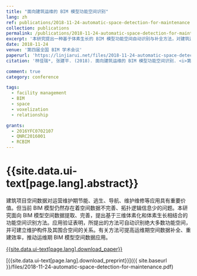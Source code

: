 ```yaml
---
title: "面向建筑运维的 BIM 模型功能空间识别"
lang: zh
ref: publications/2018-11-24-automatic-space-detection-for-maintenance
collection: publications
permalink: /publications/2018-11-24-automatic-space-detection-for-maintenance
excerpt: '本研究提出一种基于体素生长的 BIM 模型功能空间自动识别与补全方法，对建筑运维具有重要价值'
date: 2018-11-24
venue: '第四届全国 BIM 学术会议'
paperurl: 'https://linjiarui.net/files/2018-11-24-automatic-space-detection-for-maintenance.pdf'
citation: '林佳瑞*, 张建平. (2018). 面向建筑运维的 BIM 模型功能空间识别. <i>第四届全国 BIM 学术会议论文集</i>, 289-293. 中国建筑工业出版社. 中国, 合肥.'

comment: true
category: conference

tags: 
  - facility management
  - BIM
  - space
  - voxelization
  - relationship

grants:
  - 2016YFC0702107
  - QNRC2016001
  - RCBIM
---
```



{{site.data.ui-text[page.lang].abstract}}
====

建筑项目空间数据对运营维护期节能、逃生、导航、维护维修等应用具有重要价值。但当前 BIM 模型仍然存在着空间数据不完善、拓扑逻辑信息少的问题。本研究面向 BIM 模型空间数据提取、完善，提出基于三维体素化和体素生长相结合的功能空间识别方法。应用验证表明，所提出的方法可自动识别绝大多数功能空间，并可建立维护构件及其围合空间的关系。有关方法可提高运维期空间数据补全、重建效率，推动运维期 BIM 模型空间数据应用。

[{{site.data.ui-text[page.lang].download_paper}}](http://kns.cnki.net/KCMS/detail/detail.aspx?dbcode=CPFD&dbname=CPFDLAST2019&filename=JGCB201811001059&v=MTA1MjhUbmpxcXhkRWVNT1VLcmlmWnU5dkh5bmxVN3pLSmw0UUx5ckliTEc0SDluTnJvOUZaZXNLQlJOS3VoZGhuajk4)

[{{site.data.ui-text[page.lang].download_preprint}}]({{ site.baseurl }}/files/2018-11-24-automatic-space-detection-for-maintenance.pdf)

